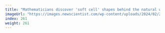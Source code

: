 ```yaml
---
title: "Mathematicians discover 'soft cell' shapes behind the natural world"
imageUrl: "https://images.newscientist.com/wp-content/uploads/2024/02/23130124/SEI_192578233.jpg?width=788"
index: 261
weight: 261
---
```

